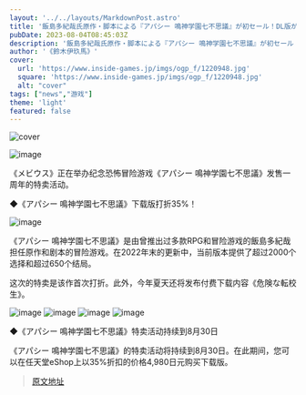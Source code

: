 ```yaml
---
layout: '../../layouts/MarkdownPost.astro'
title: '飯島多紀哉氏原作・脚本による『アパシー 鳴神学園七不思議』が初セール！DL版が35％オフの4,980円に'
pubDate: 2023-08-04T08:45:03Z
description: '飯島多紀哉氏原作・脚本による『アパシー 鳴神学園七不思議』が初セール！DL版が35％オフの4,980円に'
author: '《鈴木伊玖馬》'
cover:
  url: 'https://www.inside-games.jp/imgs/ogp_f/1220948.jpg'
  square: 'https://www.inside-games.jp/imgs/ogp_f/1220948.jpg'
  alt: "cover"
tags: ["news","游戏"]
theme: 'light'
featured: false
---
```


![cover](https://www.inside-games.jp/imgs/ogp_f/1220948.jpg)

![image](https://www.inside-games.jp/imgs/zoom/1220948.png)

《メビウス》正在举办纪念恐怖冒险游戏《アパシー 鳴神学園七不思議》发售一周年的特卖活动。

◆《アパシー 鳴神学園七不思議》下载版打折35%！

![image](https://www.inside-games.jp/imgs/zoom/1220953.png)

《アパシー 鳴神学園七不思議》是由曾推出过多款RPG和冒险游戏的飯島多紀哉担任原作和剧本的冒险游戏。在2022年末的更新中，当前版本提供了超过2000个选择和超过650个结局。

这次的特卖是该作首次打折。此外，今年夏天还将发布付费下载内容《危険な転校生》。

![image](https://www.inside-games.jp/imgs/zoom/1220949.png)
![image](https://www.inside-games.jp/imgs/zoom/1220950.png)
![image](https://www.inside-games.jp/imgs/zoom/1220952.png)
![image](https://www.inside-games.jp/imgs/zoom/1220951.png)

◆《アパシー 鳴神学園七不思議》特卖活动持续到8月30日

《アパシー 鳴神学園七不思議》的特卖活动将持续到8月30日。在此期间，您可以在任天堂eShop上以35%折扣的价格4,980日元购买下载版。

>[原文地址](https://www.inside-games.jp/article/2023/08/04/147638.html)  